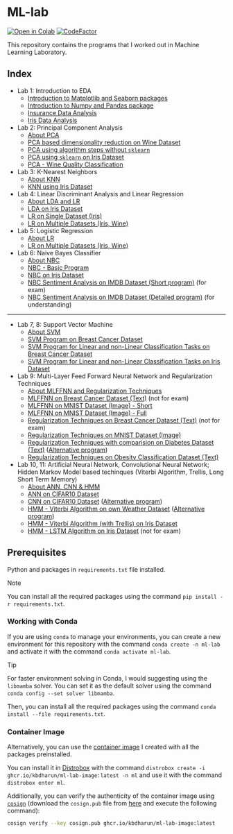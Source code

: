 # ML-lab

[![Open in Colab](https://colab.research.google.com/assets/colab-badge.svg)](https://colab.research.google.com/github/kbdharun/ML-Lab)
[![CodeFactor](https://www.codefactor.io/repository/github/kbdharun/ml-lab/badge)](https://www.codefactor.io/repository/github/kbdharun/ml-lab)

This repository contains the programs that I worked out in Machine Learning Laboratory.

## Index

- Lab 1: Introduction to EDA
  - [Introduction to Matplotlib and Seaborn packages](Lab01/EDA_Matplotlib_&_Seaborn.ipynb)
  - [Introduction to Numpy and Pandas package](Lab01/Numpy_&_Pandas.ipynb)
  - [Insurance Data Analysis](Lab01/ML_Lab1_Insurance.ipynb)
  - [Iris Data Analysis](Lab01/ML_Lab1_Iris.ipynb)
- Lab 2: Principal Component Analysis
  - [About PCA](Lab02/README.md)
  - [PCA based dimensionality reduction on Wine Dataset](Lab02/PCA-DR-Wine.ipynb)
  - [PCA using algorithm steps without `sklearn`](Lab02/PCA-using-alg-without-sk.ipynb)
  - [PCA using `sklearn` on Iris Dataset](Lab02/PCA-using-sklearn-Iris.ipynb)
  - [PCA - Wine Quality Classification](Lab02/PCA-Wine-quality-classification.ipynb)
- Lab 3: K-Nearest Neighbors
  - [About KNN](Lab03/README.md)
  - [KNN using Iris Dataset](Lab03/KNN-using-Iris.ipynb)
- Lab 4: Linear Discriminant Analysis and Linear Regression
  - [About LDA and LR](Lab04/README.md)
  - [LDA on Iris Dataset](Lab04/LDA.ipynb)
  - [LR on Single Dataset (Iris)](Lab04/LR-on-single-dataset.ipynb)
  - [LR on Multiple Datasets (Iris, Wine)](Lab04/LR-on-multiple-datasets.ipynb)
- Lab 5: Logistic Regression
  - [About LR](Lab05/README.md)
  - [LR on Multiple Datasets (Iris, Wine)](Lab05/LR.ipynb)
- Lab 6: Naive Bayes Classifier
  - [About NBC](Lab06/README.md)
  - [NBC - Basic Program](Lab06/NBC.ipynb)
  - [NBC on Iris Dataset](Lab06/NBC-Iris.ipynb)
  - [NBC Sentiment Analysis on IMDB Dataset (Short program)](Lab06/NBC-IMDB-short-program.ipynb) (for exam)
  - [NBC Sentiment Analysis on IMDB Dataset (Detailed program)](Lab06/NBC-sentiment-analysis-IMDB.ipynb) (for understanding)

---

- Lab 7, 8: Support Vector Machine
  - [About SVM](Lab07/README.md)
  - [SVM Program on Breast Cancer Dataset](Lab07/svm-breast-cancer.ipynb)
  - [SVM Program for Linear and non-Linear Classification Tasks on Breast Cancer Dataset](Lab07/SVM.ipynb)
  - [SVM Program for Linear and non-Linear Classification Tasks on Iris Dataset](Lab08/SVM.ipynb)
- Lab 9: Multi-Layer Feed Forward Neural Network and Regularization Techniques
  - [About MLFFNN and Regularization Techniques](Lab09/README.md)
  - [MLFFNN on Breast Cancer Dataset (Text)](Lab09/FFNN-Text.ipynb) (not for exam)
  - [MLFFNN on MNIST Dataset (Image) - Short](Lab09/FFNN-MNIST-Short.ipynb)
  - [MLFFNN on MNIST Dataset (Image) - Full](Lab09/FFNN-MNIST-Full.ipynb)
  - [Regularization Techniques on Breast Cancer Dataset (Text)](Lab09/Regularization-Text.ipynb) (not for exam)
  - [Regularization Techniques on MNIST Dataset (Image)](Lab09/Regularization-MNIST.ipynb)
  - [Regularization Techniques with comparision on Diabetes Dataset (Text)](Lab09/Regularization-comp.ipynb) ([Alternative program](Lab09/Regularization1.ipynb))
  - [Regularization Techniques on Obesity Classification Dataset (Text)](Lab09/Regularization-Obesity.ipynb)
- Lab 10, 11: Artificial Neural Network, Convolutional Neural Network; Hidden Markov Model based techinques (Viterbi Algorithm, Trellis, Long Short Term Memory)
  - [About ANN, CNN & HMM](Lab10,11/README.md)
  - [ANN on CIFAR10 Dataset](Lab10,11/Img-Classification-ANN-CIFAR10.ipynb)
  - [CNN on CIFAR10 Dataset](Lab10,11/Img-Classification-CNN-CIFAR10.ipynb) ([Alternative program](Lab10,11/NN_Image_Classifications.ipynb))
  - [HMM - Viterbi Algorithm on own Weather Dataset](Lab10,11/HMM.ipynb) ([Alternative program](Lab10,11/HMM-sample.ipynb))
  - [HMM - Viterbi Algorithm (with Trellis) on Iris Dataset](Lab10,11/HMM-Viterbi,Trellis.ipynb)
  - [HMM - LSTM Algorithm on Iris Dataset](Lab10,11/HMM-LSTM.ipynb) (not for exam)

## Prerequisites

Python and packages in `requirements.txt` file installed.

> [!NOTE]
> You can install all the required packages using the command `pip install -r requirements.txt`.

### Working with Conda

If you are using `conda` to manage your environments, you can create a new environment for this repository with the command `conda create -n ml-lab` and activate it with the command `conda activate ml-lab`.

> [!TIP]
> For faster environment solving in Conda, I would suggesting using the `libmamba` solver. You can set it as the default solver using the command `conda config --set solver libmamba`.

Then, you can install all the required packages using the command `conda install --file requirements.txt`.

### Container Image

Alternatively, you can use the [container image](https://github.com/kbdharun/ML-Lab/pkgs/container/ml-lab-image) I created with all the packages preinstalled.

You can install it in [Distrobox](https://github.com/89luca89/distrobox) with the command `distrobox create -i ghcr.io/kbdharun/ml-lab-image:latest -n ml` and use it with the command `distrobox enter ml`.

Additionally, you can verify the authenticity of the container image using [`cosign`](https://github.com/sigstore/cosign) (download the `cosign.pub` file from [here](cosign.pub) and execute the following command):

```zsh
cosign verify --key cosign.pub ghcr.io/kbdharun/ml-lab-image:latest
```
